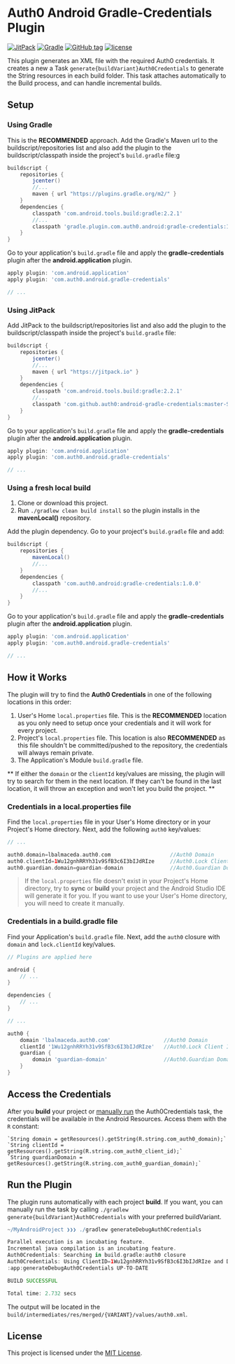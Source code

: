 # Auth0 Android Gradle-Credentials Plugin

[![JitPack](https://jitpack.io/v/auth0/android-gradle-credentials.svg)](https://jitpack.io/#auth0/android-gradle-credentials/master-SNAPSHOT) [![Gradle](https://img.shields.io/badge/gradle--plugin-latest-orange.svg)](https://plugins.gradle.org/plugin/com.auth0.android.gradle-credentials) [![GitHub tag](https://img.shields.io/github/tag/auth0/android-gradle-credentials.svg)](https://github.com/auth0/android-gradle-credentials/releases) [![license](https://img.shields.io/github/license/mashape/apistatus.svg)](http://choosealicense.com/licenses/mit/)

This plugin generates an XML file with the required Auth0 credentials. It creates a new a Task `generate{buildVariant}Auth0Credentials` to generate the String resources in each build folder. This task attaches automatically to the Build process, and can handle incremental builds.

## Setup

### Using Gradle
This is the **RECOMMENDED** approach. Add the Gradle's Maven url to the buildscript/repositories list and also add the plugin to the buildscript/classpath inside the project's `build.gradle` file:g

```groovy
buildscript {
    repositories {
        jcenter()
        //...
        maven { url "https://plugins.gradle.org/m2/" }
    }
    dependencies {
        classpath 'com.android.tools.build:gradle:2.2.1'
        //...
        classpath 'gradle.plugin.com.auth0.android:gradle-credentials:1.0.0'
    }
}
```

Go to your application's `build.gradle` file and apply the **gradle-credentials** plugin after the **android.application** plugin.

```groovy
apply plugin: 'com.android.application'
apply plugin: 'com.auth0.android.gradle-credentials'

// ...
```


### Using JitPack

Add JitPack to the buildscript/repositories list and also add the plugin to the buildscript/classpath inside the project's `build.gradle` file:

```groovy
buildscript {
    repositories {
        jcenter()
        //...
        maven { url "https://jitpack.io" }
    }
    dependencies {
        classpath 'com.android.tools.build:gradle:2.2.1'
        //...
        classpath 'com.github.auth0:android-gradle-credentials:master-SNAPSHOT'
    }
}
```

Go to your application's `build.gradle` file and apply the **gradle-credentials** plugin after the **android.application** plugin.

```groovy
apply plugin: 'com.android.application'
apply plugin: 'com.auth0.android.gradle-credentials'

// ...
```


### Using a fresh local build

1. Clone or download this project.
2. Run `./gradlew clean build install` so the plugin installs in the **mavenLocal()** repository.

Add the plugin dependency. Go to your project's `build.gradle` file and add:

```groovy
buildscript {
    repositories {
        mavenLocal()
        //...
    }
    dependencies {
        classpath 'com.auth0.android:gradle-credentials:1.0.0'
        //...
    }
}
```

Go to your application's `build.gradle` file and apply the **gradle-credentials** plugin after the **android.application** plugin.

```groovy
apply plugin: 'com.android.application'
apply plugin: 'com.auth0.android.gradle-credentials'

// ...
```

## How it Works

The plugin will try to find the **Auth0 Credentials** in one of the following locations in this order:

1. User's Home `local.properties` file. This is the **RECOMMENDED** location as you only need to setup once your credentials and it will work for every project.
2. Project's `local.properties` file. This location is also **RECOMMENDED** as this file shouldn't be committed/pushed to the repository, the credentials will always remain private.
3. The Application's Module `build.gradle` file.

** If either the `domain` or the `clientId` key/values are missing, the plugin will try to search for them in the next location. If they can't be found in the last location, it will throw an exception and won't let you build the project. **

### Credentials in a local.properties file

Find the `local.properties` file in your User's Home directory or in your Project's Home directory. Next, add the following `auth0` key/values:

```groovy
// ...

auth0.domain=lbalmaceda.auth0.com                   //Auth0 Domain
auth0.clientId=1Wu12gnhRRYh31v9SfB3c6I3bIJdRIze     //Auth0.Lock Client ID
auth0.guardian.domain=guardian-domain               //Auth0.Guardian Domain
```

> If the `local.properties` file doesn't exist in your Project's Home directory, try to **sync** or **build** your project and the Android Studio IDE will generate it for you. If you want to use your User's Home directory, you will need to create it manually.


### Credentials in a build.gradle file

Find your Application's `build.gradle` file. Next, add the `auth0` closure with `domain` and `lock.clientId` key/values.

```groovy
// Plugins are applied here

android {
    // ...
}

dependencies {
    // ...
}

// ...

auth0 {
    domain 'lbalmaceda.auth0.com'                 //Auth0 Domain
    clientId '1Wu12gnhRRYh31v9SfB3c6I3bIJdRIze'   //Auth0.Lock Client ID
    guardian {
        domain 'guardian-domain'                  //Auth0.Guardian Domain
    }
}
```


## Access the Credentials
After you **build** your project or [manually run](#run-the-plugin) the Auth0Credentials task, the credentials will be available in the Android Resources. Access them with the `R` constant:

```
`String domain = getResources().getString(R.string.com_auth0_domain);`
`String clientId = getResources().getString(R.string.com_auth0_client_id);`
`String guardianDomain = getResources().getString(R.string.com_auth0_guardian_domain);`
```


## Run the Plugin
The plugin runs automatically with each project **build**. If you want, you can manually run the task by calling `./gradlew generate{buildVariant}Auth0Credentials` with your preferred buildVariant.

```groovy
~/MyAndroidProject ❯❯❯ ./gradlew generateDebugAuth0Credentials

Parallel execution is an incubating feature.
Incremental java compilation is an incubating feature.
Auth0Credentials: Searching in build.gradle:auth0 closure
Auth0Credentials: Using ClientID=1Wu12gnhRRYh31v9SfB3c6I3bIJdRIze and Domain=lbalmaceda.auth0.com
:app:generateDebugAuth0Credentials UP-TO-DATE

BUILD SUCCESSFUL

Total time: 2.732 secs
```


The output will be located in the `build/intermediates/res/merged/{VARIANT}/values/auth0.xml`.


License
-------
This project is licensed under the [MIT License](LICENSE).
